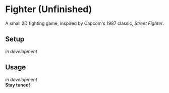 # Fighter **(Unfinished)**

A small 2D fighting game, inspired by Capcom's 1987 classic, *Street Fighter*.

## Setup
*in development*

## Usage
*in development*
<br>
**Stay tuned!**